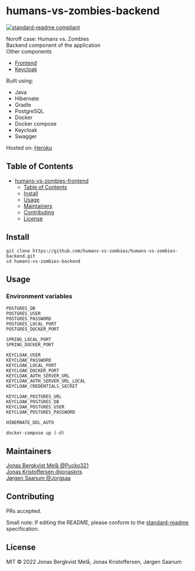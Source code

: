 # humans-vs-zombies-backend

[![standard-readme compliant](https://img.shields.io/badge/standard--readme-OK-green.svg?style=flat-square)](https://github.com/RichardLitt/standard-readme)

Noroff case: Humans vs. Zombies \
Backend component of the application \
Other components
- [Frontend](https://github.com/humans-vs-zombies/humans-vs-zombies-frontend)
- [Keycloak](https://github.com/humans-vs-zombies/humans-vs-zombies-keycloak)

Built using:
  - Java
  - Hibernate
  - Gradle
  - PostgreSQL
  - Docker
  - Docker compose
  - Keycloak
  - Swagger

Hosted on: [Heroku](https://humans-vs-zombies-backend.herokuapp.com/)

## Table of Contents

- [humans-vs-zombies-frontend](#humans-vs-zombies-frontend)
  - [Table of Contents](#table-of-contents)
  - [Install](#install)
  - [Usage](#usage)
  - [Maintainers](#maintainers)
  - [Contributing](#contributing)
  - [License](#license)

## Install

```
git clone https://github.com/humans-vs-zombies/humans-vs-zombies-backend.git
cd humans-vs-zombies-backend
```

## Usage

### Environment variables

```
POSTGRES_DB
POSTGRES_USER
POSTGRES_PASSWORD
POSTGRES_LOCAL_PORT
POSTGRES_DOCKER_PORT

SPRING_LOCAL_PORT
SPRING_DOCKER_PORT

KEYCLOAK_USER
KEYCLOAK_PASSWORD
KEYCLOAK_LOCAL_PORT
KEYCLOAK_DOCKER_PORT
KEYCLOAK_AUTH_SERVER_URL
KEYCLOAK_AUTH_SERVER_URL_LOCAL
KEYCLOAK_CREDENTIALS_SECRET

KEYCLOAK_POSTGRES_URL
KEYCLOAK_POSTGRES_DB
KEYCLOAK_POSTGRES_USER
KEYCLOAK_POSTGRES_PASSWORD

HIBERNATE_DDL_AUTO
```

```
docker-compose up (-d)
```

## Maintainers

[Jonas Bergkvist Melå @Pucko321](https://github.com/Pucko321) \
[Jonas Kristoffersen @jonaskris](https://github.com/jonaskris) \
[Jørgen Saanum @Jorgsaa](https://github.com/Jorgsaa)

## Contributing

PRs accepted.

Small note: If editing the README, please conform to the [standard-readme](https://github.com/RichardLitt/standard-readme) specification.

## License

MIT © 2022 Jonas Bergkvist Melå, Jonas Kristoffersen, Jørgen Saanum
